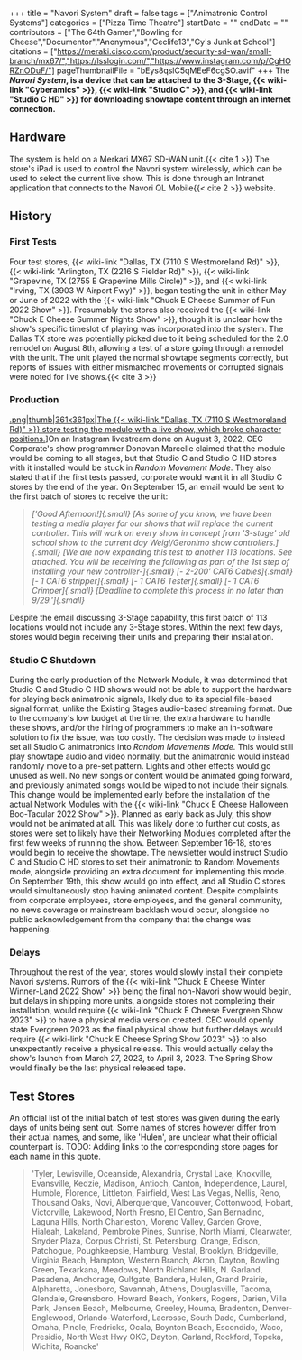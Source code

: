 +++
title = "Navori System"
draft = false
tags = ["Animatronic Control Systems"]
categories = ["Pizza Time Theatre"]
startDate = ""
endDate = ""
contributors = ["The 64th Gamer","Bowling for Cheese","Documentor","Anonymous","Ceclife13","Cy's Junk at School"]
citations = ["https://meraki.cisco.com/product/security-sd-wan/small-branch/mx67/","https://lsslogin.com/","https://www.instagram.com/p/CgHORZnODuF/"]
pageThumbnailFile = "bEys8qslC5qMEeF6cgSO.avif"
+++
The ***Navori System*, is a device that can be attached to the 3-Stage, {{< wiki-link "Cyberamics" >}}, {{< wiki-link "Studio C" >}}, and {{< wiki-link "Studio C HD" >}} for downloading showtape content through an internet connection.**

## Hardware

The system is held on a Merkari MX67 SD-WAN unit.{{< cite 1 >}} The store's iPad is used to control the Navori system wirelessly, which can be used to select the current live show. This is done through an Intranet application that connects to the Navori QL Mobile{{< cite 2 >}} website.

## History

### First Tests

Four test stores, {{< wiki-link "Dallas, TX (7110 S Westmoreland Rd)" >}}, {{< wiki-link "Arlington, TX (2216 S Fielder Rd)" >}}, {{< wiki-link "Grapevine, TX (2755 E Grapevine Mills Circle)" >}}, and {{< wiki-link "Irving, TX (3903 W Airport Fwy)" >}}, began testing the unit in either May or June of 2022 with the {{< wiki-link "Chuck E Cheese Summer of Fun 2022 Show" >}}. Presumably the stores also received the {{< wiki-link "Chuck E Cheese Summer Nights Show" >}}, though it is unclear how the show's specific timeslot of playing was incorporated into the system.
The Dallas TX store was potentially picked due to it being scheduled for the 2.0 remodel on August 8th, allowing a test of a store going through a remodel with the unit. The unit played the normal showtape segments correctly, but reports of issues with either mismatched movements or corrupted signals were noted for live shows.{{< cite 3 >}}

### Production

[.png|thumb|361x361px|The {{< wiki-link "Dallas, TX (7110 S Westmoreland Rd)" >}} store testing the module with a live show, which broke character positions.](%5BFile:Essnm)]On an Instagram livestream done on August 3, 2022, CEC Corporate's show programmer Donovan Marcelle claimed that the module would be coming to all stages, but that Studio C and Studio C HD stores with it installed would be stuck in *Random Movement Mode*. They also stated that if the first tests passed, corporate would want it in all Studio C stores by the end of the year.
On September 15, an email would be sent to the first batch of stores to receive the unit:

> *['Good Afternoon!]{.small}*
> *[As some of you know, we have been testing a media player for our shows that will replace the current controller. This will work on every show in concept from '3-stage' old school show to the current day Weigl/Geronimo show controllers.]{.small}*
> *[We are now expanding this test to another 113 locations. See attached. You will be receiving the following as part of the 1st step of installing your new controller-]{.small}*
> *[- 2-200' CAT6 Cables]{.small}*
> *[- 1 CAT6 stripper]{.small}*
> *[- 1 CAT6 Tester]{.small}*
> *[- 1 CAT6 Crimper]{.small}*
> *[Deadline to complete this process in no later than 9/29.']{.small}*

Despite the email discussing 3-Stage capability, this first batch of 113 locations would not include any 3-Stage stores. Within the next few days, stores would begin receiving their units and preparing their installation.

### Studio C Shutdown

During the early production of the Network Module, it was determined that Studio C and Studio C HD shows would not be able to support the hardware for playing back animatronic signals, likely due to its special file-based signal format, unlike the Existing Stages audio-based streaming format. Due to the company's low budget at the time, the extra hardware to handle these shows, and/or the hiring of programmers to make an in-software solution to fix the issue, was too costly.
The decision was made to instead set all Studio C animatronics into *Random Movements Mode.* This would still play showtape audio and video normally, but the animatronic would instead randomly move to a pre-set pattern. Lights and other effects would go unused as well. No new songs or content would be animated going forward, and previously animated songs would be wiped to not include their signals.
This change would be implemented early before the installation of the actual Network Modules with the {{< wiki-link "Chuck E Cheese Halloween Boo-Tacular 2022 Show" >}}. Planned as early back as July, this show would not be animated at all. This was likely done to further cut costs, as stores were set to likely have their Networking Modules completed after the first few weeks of running the show.
Between September 16-18, stores would begin to receive the showtape. The newsletter would instruct Studio C and Studio C HD stores to set their animatronic to Random Movements mode, alongside providing an extra document for implementing this mode. On September 19th, this show would go into effect, and all Studio C stores would simultaneously stop having animated content.
Despite complaints from corporate employees, store employees, and the general community, no news coverage or mainstream backlash would occur, alongside no public acknowledgement from the company that the change was happening.

### Delays

Throughout the rest of the year, stores would slowly install their complete Navori systems. Rumors of the {{< wiki-link "Chuck E Cheese Winter Winner-Land 2022 Show" >}} being the final non-Navori show would begin, but delays in shipping more units, alongside stores not completing their installation, would require {{< wiki-link "Chuck E Cheese Evergreen Show 2023" >}} to have a physical media version created.
CEC would openly state Evergreen 2023 as the final physical show, but further delays would require {{< wiki-link "Chuck E Cheese Spring Show 2023" >}} to also unexpectantly receive a physical release. This would actually delay the show's launch from March 27, 2023, to April 3, 2023. The Spring Show would finally be the last physical released tape.

## Test Stores

An official list of the initial batch of test stores was given during the early days of units being sent out. Some names of stores however differ from their actual names, and some, like 'Hulen', are unclear what their official counterpart is.
TODO: Adding links to the corresponding store pages for each name in this quote.

> 'Tyler, Lewisville, Oceanside, Alexandria, Crystal Lake, Knoxville, Evansville, Kedzie, Madison, Antioch, Canton, Independence, Laurel, Humble, Florence, Littleton, Fairfield, West Las Vegas, Nellis, Reno, Thousand Oaks, Novi, Alberquerque, Vancouver, Cottonwood, Hobart, Victorville, Lakewood, North Fresno, El Centro, San Bernadino, Laguna Hills, North Charleston, Moreno Valley, Garden Grove, Hialeah, Lakeland, Pembroke Pines, Sunrise, North Miami, Clearwater, Snyder Plaza, Corpus Christi, St. Petersburg, Orange, Edison, Patchogue, Poughkeepsie, Hamburg, Vestal, Brooklyn, Bridgeville, Virginia Beach, Hampton, Western Branch, Akron, Dayton, Bowling Green, Texarkana, Meadows, North Richland Hills, N. Garland, Pasadena, Anchorage, Gulfgate, Bandera, Hulen, Grand Prairie, Alpharetta, Jonesboro, Savannah, Athens, Douglasville, Tacoma, Glendale, Greensboro, Howard Beach, Yonkers, Rogers, Darien, Villa Park, Jensen Beach, Melbourne, Greeley, Houma, Bradenton, Denver-Englewood, Orlando-Waterford, Lacrosse, South Dade, Cumberland, Omaha, Pinole, Fredricks, Ocala, Boynton Beach, Escondido, Waco, Presidio, North West Hwy OKC, Dayton, Garland, Rockford, Topeka, Wichita, Roanoke'
